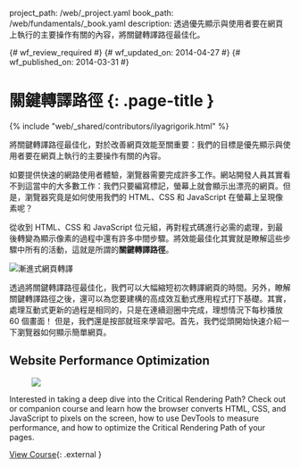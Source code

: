 project_path: /web/_project.yaml
book_path: /web/fundamentals/_book.yaml
description: 透過優先顯示與使用者要在網頁上執行的主要操作有關的內容，將關鍵轉譯路徑最佳化。

{# wf_review_required #}
{# wf_updated_on: 2014-04-27 #}
{# wf_published_on: 2014-03-31 #}

# 關鍵轉譯路徑 {: .page-title }

{% include "web/_shared/contributors/ilyagrigorik.html" %}


將關鍵轉譯路徑最佳化，對於改善網頁效能至關重要：我們的目標是優先顯示與使用者要在網頁上執行的主要操作有關的內容。

如要提供快速的網路使用者體驗，瀏覽器需要完成許多工作。網站開發人員其實看不到這當中的大多數工作：我們只要編寫標記，螢幕上就會顯示出漂亮的網頁。但是，瀏覽器究竟是如何使用我們的 HTML、CSS 和 JavaScript 在螢幕上呈現像素呢？

從收到 HTML、CSS 和 JavaScript 位元組，再對程式碼進行必需的處理，到最後轉變為顯示像素的過程中還有許多中間步驟。將效能最佳化其實就是瞭解這些步驟中所有的活動，這就是所謂的**關鍵轉譯路徑**。

<img src="images/progressive-rendering.png" class="center" alt="漸進式網頁轉譯">

透過將關鍵轉譯路徑最佳化，我們可以大幅縮短初次轉譯網頁的時間。另外，瞭解關鍵轉譯路徑之後，還可以為您要建構的高成效互動式應用程式打下基礎。其實，處理互動式更新的過程是相同的，只是在連續迴圈中完成，理想情況下每秒播放 60 個畫面！ 但是，我們還是按部就班來學習吧。首先，我們從頭開始快速介紹一下瀏覽器如何顯示簡單網頁。


## Website Performance Optimization
<!-- TODO: Verify Udacity course fits here -->
<div class="attempt-right">
  <figure>
    <img src="images/crp-udacity.png">
  </figure>
</div>

Interested in taking a deep dive into the Critical Rendering Path? Check out or companion course and learn how the browser converts HTML, CSS, and JavaScript to pixels on the screen, how to use DevTools to measure performance, and how to optimize the Critical Rendering Path of your pages.

[View Course](https://udacity.com/ud884){: .external }




